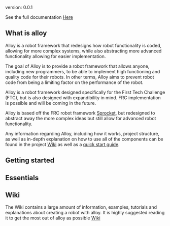 version: 0.0.1


See the full documentation [Here](https://garrettburroughs.github.io/Alloy/javadoc/)


## What is alloy

Alloy is a robot framework that redesigns how robot functionality is coded, allowing for more complex systems, while also abstracting 
more advanced functionality allowing for easier implementation.

The goal of Alloy is to provide a robot framework that allows anyone, including new programmers, to be able to implement
high functioning and quality code for their robots. In other terms, Alloy aims to prevent robot code from being a limiting
factor on the performance of the robot.


Alloy is a robot framework designed specifically for the First Tech Challenge (FTC), but is also designed
with expandibility in mind. FRC implementation is possible and will be coming in the future.

Alloy is based off the FRC robot framework [Sprocket](https://github.com/MontclairRobotics/Sprocket), but redesigned to abstract away the more complex ideas but still allow for advanced robot functionality.

Any information regarding Alloy, including how it works, project structure, as well as in-depth explanation on how to use all of the components
can be found in the project [Wiki](https://github.com/GarrettBurroughs/Alloy/wiki) as well as a [quick start guide](https://github.com/GarrettBurroughs/Alloy/wiki/Getting-Started).

## Getting started



## Essentials


## Wiki

The Wiki contains a large amount of information, examples, 
tutorials and explanations about creating a robot with alloy. It
is highly suggested reading it to get the most out of alloy as possible
[Wiki](https://github.com/GarrettBurroughs/Alloy/wiki)
